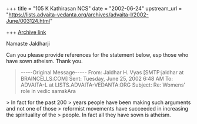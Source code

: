 +++
title = "105 K Kathirasan NCS"
date = "2002-06-24"
upstream_url = "https://lists.advaita-vedanta.org/archives/advaita-l/2002-June/003124.html"

+++
[Archive link](https://lists.advaita-vedanta.org/archives/advaita-l/2002-June/003124.html)

Namaste Jaldharji

Can you please provide references for the statement below, esp those who
have sown atheism. Thank you.

> -----Original Message-----
> From: Jaldhar H. Vyas [SMTP:jaldhar at BRAINCELLS.COM]
> Sent: Tuesday, June 25, 2002 6:48 AM
> To:   ADVAITA-L at LISTS.ADVAITA-VEDANTA.ORG
> Subject:      Re: Womens' role in vedic samskAra
>
<snipped>
> In fact for the past 200
> years people have been making such arguments and not one of those
> reformist movements have succeeded in increasing the spirituality of the
> people.  In fact all they have sown is atheism.

